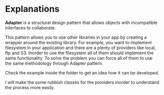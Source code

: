 # Explanations
**Adapter** is a structural design pattern that allows objects with incompatible interfaces to collaborate.

This pattern allows you to use other libraries in your app by creating a wrapper around the existing library. 
For example, you want to implement filesystem in your application and there are a plenty of providers like local, ftp and S3. Inorder to use the filesystem all of them should implement the same functionality. To solve the problem you can force all of them to use the same methodology through Adapter pattern.

Check the example inside the folder to get an idea how it can be developed.

I will make the some rubbish classes for the providers inorder to understand the process more easily.